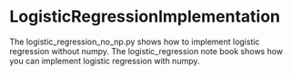 # LogisticRegressionImplementation
The logistic_regression_no_np.py shows how to implement logistic regression without numpy.
The logistic_regression note book shows how you can implement logistic regression with numpy.
